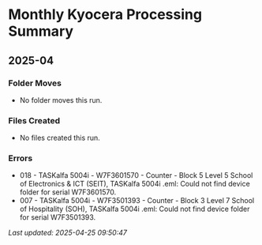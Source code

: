 # Monthly Kyocera Processing Summary
## 2025-04

### Folder Moves
- No folder moves this run.

### Files Created
- No files created this run.

### Errors
- 018 - TASKalfa 5004i - W7F3601570 - Counter - Block 5 Level 5 School of Electronics & ICT (SEIT), TASKalfa 5004i .eml: Could not find device folder for serial W7F3601570.
- 007 - TASKalfa 5004i - W7F3501393 - Counter - Block 3 Level 7 School of Hospitality (SOH), TASKalfa 5004i .eml: Could not find device folder for serial W7F3501393.

_Last updated: 2025-04-25 09:50:47_
